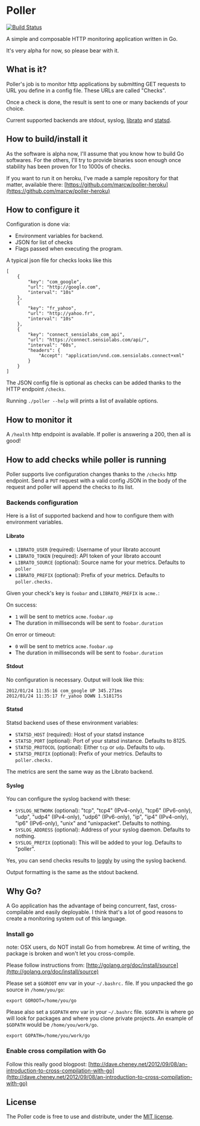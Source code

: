 # Poller

[![Build Status](https://travis-ci.org/marcw/poller.png?branch=master)](https://travis-ci.org/marcw/poller)

A simple and composable HTTP monitoring application written in Go.

It's very alpha for now, so please bear with it.

## What is it?

Poller's job is to monitor http applications by submitting GET requests to URL
you define in a config file. These URLs are called "Checks".

Once a check is done, the result is sent to one or many backends of your choice. 

Current supported backends are stdout, syslog,
[librato](http://metrics.librato.com/) and [statsd](://github.com/etsy/statsd).

## How to build/install it

As the software is alpha now, I'll assume that you know how to build Go
softwares. For the others, I'll try to provide binaries soon enough once
stability has been proven for 1 to 1000s of checks.

If you want to run it on heroku, I've made a sample repository for that matter,
available there:
[https://github.com/marcw/poller-heroku](https://github.com/marcw/poller-heroku)

## How to configure it

Configuration is done via:

- Environment variables for backend.
- JSON for list of checks
- Flags passed when executing the program.

A typical json file for checks looks like this

    [
        {
            "key": "com_google",
            "url": "http://google.com",
            "interval": "10s"
        },
        {
            "key": "fr_yahoo",
            "url": "http://yahoo.fr",
            "interval": "10s"
        },
        {
            "key": "connect_sensiolabs_com_api",
            "url": "https://connect.sensiolabs.com/api/",
            "interval": "60s",
            "headers": {
                "Accept": "application/vnd.com.sensiolabs.connect+xml"
            }
        }
    ]

The JSON config file is optional as checks can be added thanks to the HTTP endpoint `/checks`.

Running `./poller --help` will prints a list of available options.

## How to monitor it

A `/health` http endpoint is available. If poller is answering a 200, then all
is good!

## How to add checks while poller is running

Poller supports live configuration changes thanks to the `/checks` http endpoint.
Send a `PUT` request with a valid config JSON in the body of the request and poller
will append the checks to its list.

### Backends configuration

Here is a list of supported backend and how to configure them with environment
variables.

#### Librato

- `LIBRATO_USER` (required): Username of your librato account
- `LIBRATO_TOKEN` (required): API token of your librato account
- `LIBRATO_SOURCE` (optional): Source name for your metrics. Defaults to `poller`
- `LIBRATO_PREFIX` (optional): Prefix of your metrics. Defaults to `poller.checks.`

Given your check's key is `foobar` and `LIBRATO_PREFIX` is `acme.`:

On success:
  - `1` will be sent to metrics `acme.foobar.up`
  - The duration in milliseconds will be sent to `foobar.duration`

On error or timeout:
  - `0` will be sent to metrics `acme.foobar.up`
  - The duration in milliseconds will be sent to `foobar.duration`

#### Stdout

No configuration is necessary.
Output will look like this:

    2012/01/24 11:35:16 com_google UP 345.271ms
    2012/01/24 11:35:17 fr_yahoo DOWN 1.518175s


#### Statsd

Statsd backend uses of these environment variables:

- `STATSD_HOST` (required): Host of your statsd instance
- `STATSD_PORT` (optional): Port of your statsd instance. Defaults to 8125.
- `STATSD_PROTOCOL` (optional): Either `tcp` or `udp`. Defaults to `udp`.
- `STATSD_PREFIX` (optional): Prefix of your metrics. Defaults to `poller.checks.`

The metrics are sent the same way as the Librato backend.

#### Syslog

You can configure the syslog backend with these:

- `SYSLOG_NETWORK` (optional): "tcp", "tcp4" (IPv4-only), "tcp6" (IPv6-only),
  "udp", "udp4" (IPv4-only), "udp6" (IPv6-only), "ip", "ip4" (IPv4-only), "ip6"
  (IPv6-only), "unix" and "unixpacket". Defaults to nothing.
- `SYSLOG_ADDRESS` (optional): Address of your syslog daemon. Defaults to nothing.
- `SYSLOG_PREFIX` (optional): This will be added to your log. Defaults to "poller".

Yes, you can send checks results to [loggly](http://www.loggly.com/) by using
the syslog backend.

Output formatting is the same as the stdout backend.

## Why Go?

A Go application has the advantage of being concurrent, fast, cross-compilable
and easily deployable. I think that's a lot of good reasons to create a
monitoring system out of this language.

### Install go

note: OSX users, do NOT install Go from homebrew. At time of writing, the
package is broken and won't let you cross-compile.

Please follow instructions from:
[http://golang.org/doc/install/source](http://golang.org/doc/install/source)

Please set a `$GOROOT` env var in your `~/.bashrc.` file. If you unpacked the
go source in `/home/you/go`:

    export GOROOT=/home/you/go

Please also set a `$GOPATH` env var in your `~/.bashrc` file. `$GOPATH` is
where go will look for packages and where you clone private projects.  An
example of `$GOPATH` would be `/home/you/work/go`.

    export GOPATH=/home/you/work/go

### Enable cross compilation with Go

Follow this really good blogpost:
[http://dave.cheney.net/2012/09/08/an-introduction-to-cross-compilation-with-go](http://dave.cheney.net/2012/09/08/an-introduction-to-cross-compilation-with-go)

## License

The Poller code is free to use and distribute, under the [MIT license](https://github.com/marcw/poller/blob/master/LICENSE).
